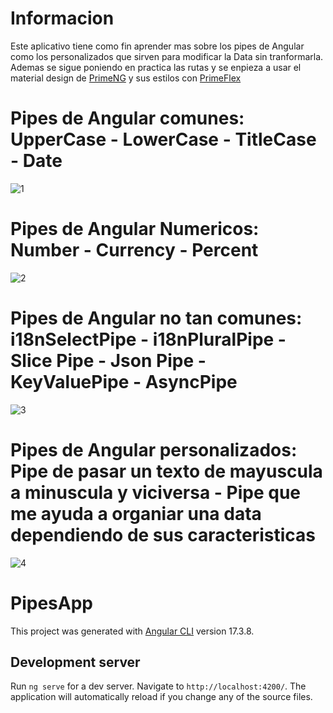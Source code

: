 # Informacion 
Este aplicativo tiene como fin aprender mas sobre los pipes de Angular como los personalizados que sirven para modificar la Data sin tranformarla. Ademas se sigue poniendo en practica las rutas y se enpieza a usar el material design de [PrimeNG](https://primeng.org/) y sus estilos con [PrimeFlex](https://primeflex.org/)


# Pipes de Angular comunes: UpperCase - LowerCase - TitleCase - Date
![1](https://github.com/user-attachments/assets/8342b569-138c-4dce-8d17-4b5609acc8d9)

# Pipes de Angular Numericos: Number - Currency - Percent
![2](https://github.com/user-attachments/assets/a358c7a7-b468-4d1e-a480-69ecf2b8e461)

# Pipes de Angular no tan comunes: i18nSelectPipe - i18nPluralPipe - Slice Pipe - Json Pipe - KeyValuePipe - AsyncPipe
![3](https://github.com/user-attachments/assets/50915846-86a4-412f-9b6e-5c2c5a267b03)

# Pipes de Angular personalizados: Pipe de pasar un texto de mayuscula a minuscula y viciversa  - Pipe que me ayuda a organiar una data dependiendo de sus caracteristicas 
![4](https://github.com/user-attachments/assets/24a2e8b5-a462-4922-90a6-9ce30b2b7052)


# PipesApp
This project was generated with [Angular CLI](https://github.com/angular/angular-cli) version 17.3.8.

## Development server

Run `ng serve` for a dev server. Navigate to `http://localhost:4200/`. The application will automatically reload if you change any of the source files.

